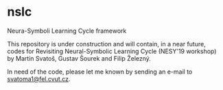# nslc
Neura-Symboli Learning Cycle framework

This repository is under construction and will contain, in a near future, codes for Revisiting Neural-Symbolic Learning Cycle (NESY'19 workshop) by Martin Svatoš, Gustav Šourek and Filip Železný. 

In need of the code, please let me known by sending an e-mail to svatoma1@fel.cvut.cz.

